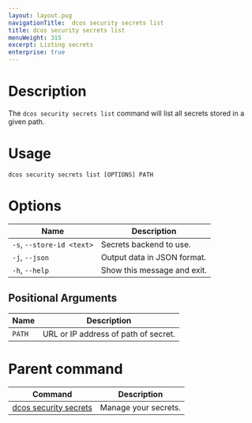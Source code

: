 ```yaml
---
layout: layout.pug
navigationTitle:  dcos security secrets list
title: dcos security secrets list
menuWeight: 315
excerpt: Listing secrets
enterprise: true
---
```


# Description

The `dcos security secrets list` command will list all secrets stored in a given path.

# Usage

```
dcos security secrets list [OPTIONS] PATH
```

# Options

| Name |  Description |
|------------------|----------------------|
|`-s`, `--store-id <text>` | Secrets backend to use.|
|`-j`, `--json`       |    Output data in JSON format.|
|  `-h`, `--help`        |   Show this message and exit. |

## Positional Arguments

| Name |  Description |
|---------|-------------|
| `PATH` | URL or IP address of path of secret. |

# Parent command

| Command | Description |
|---------|-------------|
| [dcos security secrets](/dcos/1.12/cli/command-reference/dcos-security/dcos-security-secrets/) |  Manage your secrets. |